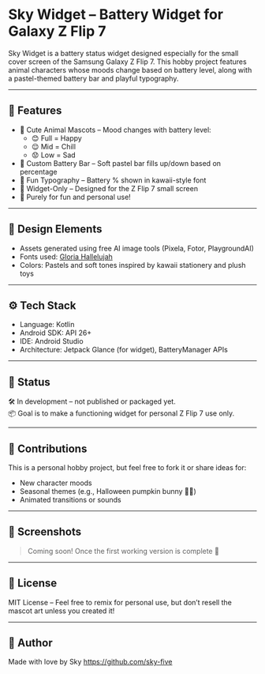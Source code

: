 #  Sky Widget – Battery Widget for Galaxy Z Flip 7

Sky Widget is a battery status widget designed especially for the small cover screen of the Samsung Galaxy Z Flip 7. 
This hobby project features animal characters whose moods change based on battery level, along with a pastel-themed battery bar and playful typography.

---

## 🐾 Features

- 🎨 Cute Animal Mascots – Mood changes with battery level:
  - 😊 Full = Happy
  - 😌 Mid = Chill
  - 😟 Low = Sad
- 🔋 Custom Battery Bar – Soft pastel bar fills up/down based on percentage
- 🔢 Fun Typography – Battery % shown in kawaii-style font
- 📱 Widget-Only – Designed for the Z Flip 7 small screen
- 💖 Purely for fun and personal use!

---

## 🌈 Design Elements

- Assets generated using free AI image tools (Pixela, Fotor, PlaygroundAI)
- Fonts used: [Gloria Hallelujah](https://fonts.google.com/specimen/Gloria+Hallelujah)
- Colors: Pastels and soft tones inspired by kawaii stationery and plush toys

---

## ⚙️ Tech Stack

- Language: Kotlin
- Android SDK: API 26+
- IDE: Android Studio
- Architecture: Jetpack Glance (for widget), BatteryManager APIs

---

## 🚧 Status

🛠️ In development – not published or packaged yet.  
📦 Goal is to make a functioning widget for personal Z Flip 7 use only.

---

## 🤝 Contributions

This is a personal hobby project, but feel free to fork it or share ideas for:
- New character moods
- Seasonal themes (e.g., Halloween pumpkin bunny 🎃🐰)
- Animated transitions or sounds

---

## 📸 Screenshots

> Coming soon! Once the first working version is complete 💫

---

## 📄 License

MIT License – Feel free to remix for personal use, but don’t resell the mascot art unless you created it!

---

## 💌 Author

Made with love by Sky 
https://github.com/sky-five 

